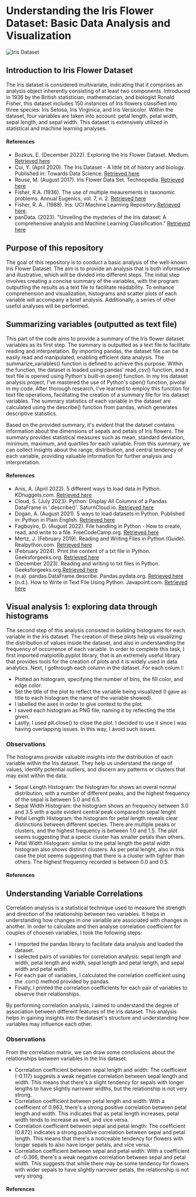 # Understanding the Iris Flower Dataset: Basic Data Analysis and Visualization

![Iris Dataset](https://media.licdn.com/dms/image/D5612AQF9X65-BxcKlQ/article-cover_image-shrink_720_1280/0/1659902345087?e=1719446400&v=beta&t=OPwmr3n5GD1rH2psvv2EkgVlc-uxULYb7_4H0_blZtk)

## Introduction to Iris Flower Dataset
The Iris dataset is considered multivariate, indicating that it comprises an analysis object inherently consisting of at least two components. Introduced in 1936 by the British statistician, mathematician, and biologist Ronald Fisher, this dataset includes 150 instances of Iris flowers classified into three species: Iris Setosa, Iris Virginica, and Iris Versicolor. Within the dataset, four variables are taken into account: petal length, petal width, sepal length, and sepal width. This dataset is extensively utilized in statistical and machine learning analyses.

#### References 
- Bozkus, E. (December 2022). Exploring the Iris Flower Dataset. Medium. [Retrieved here](https://eminebozkus.medium.com/exploring-the-iris-flower-dataset-4e000bcc266c)
- Cui, Y. (April 2020). The Iris Dataset - A little bit of history and biology. Published in: Towards Data Science. [Retrieved here](https://towardsdatascience.com/the-iris-dataset-a-little-bit-of-history-and-biology-fb4812f5a7b5)
- Rouse, M. (August 2017). Iris Flower Data Set. Technopedia. [Retrieved here](https://www.techopedia.com/definition/32880/iris-flower-data-set)
- Fisher, R.A. (1936). The use of multiple meaurements in taxonomic problems. Annual Eugenics, vol. 7, n. 2. [Retrieved here](https:/onlinelibrary.wiley.com/doi/pdfdirect/10.1111/j.1469-1809.1936.tb02137.x)
- Fisher, R. A.. (1988). Iris. UCI Machine Learning Repository.[Retrieved here](https://doi.org/10.24432/C56C76).
- panData. (2023). "Unveiling the mysteries of the Iris dataset: A comprehensive analysis and Machine Learning Classification." [Retrieved here](https://levelup.gitconnected.com/unveiling-the-mysteries-of-the-iris-dataset-a-comprehensive-analysis-and-machine-learning-f5c4f9dbcd6d)

## Purpose of this repository
The goal of this repository is to conduct a basic analysis of the well-known Iris Flower Dataset. The aim is to provide an analysis that is both informative and illustrative, which will be divided into different steps. The initial step involves creating a concise summary of the variables, with the program outputting the results as a text file to facilitate readability. To enhance comprehension and visualization, histograms and scatter plots of each variable will accompany a brief analysis. Additionally, a series of other useful analyses will be performed.

## Summarizing variables (outputted as text file)
This part of the code aims to provide a summary of the Iris flower dataset variables as its first step. The summary is outputted as a text file to facilitate reading and interpretation.
By importing pandas, the dataset file can be easily read and manipulated, enabling efficient data analysis. The summarize_variables() function is defined to achieve this purpose.
Within the function, the dataset is loaded using pandas' read_csv() function, and a text file is opened using Python's built-in open() function. In my Iris dataset analysis project, I've mastered the use of Python's open() function, pivotal in my code. After thorough research, I've learned to employ this function for text file operations, facilitating the creation of a summary file for Iris dataset variables. The summary statistics of each variable in the dataset are calculated using the describe() function from pandas, which generates descriptive statistics.

Based on the provided summary, it's evident that the dataset contains information about the dimensions of sepals and petals of Iris flowers. The summary provides statistical measures such as mean, standard deviation, minimum, maximum, and quartiles for each variable. From this summary, we can collect insights about the range, distribution, and central tendency of each variable, providing valuable information for further analysis and interpretation.

#### References
- Anis, A. (April 2022). 5 different ways to load data in Python. KDnuggets.com. [Retrieved here](https://www.kdnuggets.com/2020/08/5-different-ways-load-data-python.html)
- Cloud, S. (July 2023). Python: Display All Columns of a Pandas DataFrame in '.describe()'. SaturnCloud.io. [Retrieved here](https://saturncloud.io/blog/python-spyder-display-all-columns-of-a-pandas-dataframe-in-describe/#:~:text=describe()%20method%20in%20Pandas,and%20maximum%20of%20the%20columns.)
- Dogan, A. (August 2021). 5 ways to load datasets in Python. Published in: Python in Plain English. [Retrieved here](https://python.plainenglish.io/5-ways-to-load-datasets-in-python-2ca28101a345)
- Fagbuyiro, D. (August 2022). File handling in Python - How to create, read, and write to a file. FreeCodeCamp.org. [Retrieved here](https://www.freecodecamp.org/news/file-handling-in-python/)
- Mertz, J. (February 2019). Reading and Writing Files in Python (Guide). Realpython.com. [Retrieved here](https://realpython.com/read-write-files-python/)
- (February 2024). Print the content of a txt file in Python. Geeksforgeeks.org. [Retrieved here](https://www.geeksforgeeks.org/print-the-content-of-a-txt-file-in-python/)
- (December 2023). Reading and writing to txt files in Python. Geeksforgeeks.org.[Retrieved here](https://www.geeksforgeeks.org/reading-writing-text-files-python/)
- (n.a). pandas.DataFrame.describe. Pandas.pydata.org. [Retrieved here](https://pandas.pydata.org/docs/reference/api/pandas.DataFrame.describe.html)
- (n.d.). How to Write in Text File Using Python. Javapoint.com. [Retrieved here](https://www.javatpoint.com/how-to-write-in-text-file-using-python#:~:text=The%20write()%20function%20is,in%20the%20file%20at%20once.&text=The%20writelines()%20function%20can,the%20set%20of%20strings%2C%20etc.)


## Visual analysis 1: exploring data through histograms
The second step of this analysis consisted in building histograms for each variable in the Iris dataset. The creation of these plots help us visualizing the distribution of values inside the dataset, and also in understanding the frequency of occurrence of each variable. 
In order to complete this task, I first imported matplotlib.pyplot library, that is an extremely useful library that provides tools for the creation of plots and it is widely used in data analytics. 
Next, I gothrough each column in the dataset. For each colum I:
- Plotted an histogram, specifying the number of bins, the fill color, and edge color. 
- Set the title of the plot to reflect the variable being visualized (I gave as title to each histogram the name of the variable showed).
- I labelled the axes in order to give context to the plot. 
- I saved each histogram as PNG file, naming it by reflecting the title given. 
- Lastly, I used plt.close() to close the plot. I decided to use it since I was having overlapping issues. In this way, I avoid such issues.

### Observations
 The histograms provide valuable insights into the distribution of each variable within the Iris dataset. They help us understand the range of values, identify potential outliers, and discern any patterns or clusters that may exist within the data.

- Sepal Length Histogram: the histogram for shows an overal normal distribution, with a number of different peaks, and the highest frequency of the sepal is between 5.0 and 6.5.
- Sepal Width Histogram: the histogram shows an frequency between 3.0 and 3.5 with a quite evident central peak compared to sepal lenght 
- Petal Length Histogram: the histogram for petal length reveals clear distinctions between different species. There are multiple peaks or clusters, and the highest frequency is between 1.0 and 1.5. The plot seems suggesting that a specic cluster has smaller petals than others.
- Petal Width Histogram: similar to the petal length  the petal width histogram also shows distinct clusters. As per petal lenght, also in this case the plot seems suggesting that there is a cluster with tighter than others. The highest frequency recorded is between 0.0 and 0.5.

#### References

## Understanding Variable Correlations
Correlation analysis is a statistical technique used to measure the strength and direction of the relationship between two variables. It helps in understanding how changes in one variable are associated with changes in another. In order to calculate and then analyse correlation coefficient for couples of choosen variables, I took the following steps:

- I imported the pandas library to facilitate data analysis and loaded the dataset.
- I selected pairs of variables for correlation analysis: sepal length and width, petal length and width, sepal length and petal length, and sepal width and petal width.
- For each pair of variables, I calculated the correlation coefficient using the .corr() method provided by pandas.
- Finally, I printed the correlation coefficients for each pair of variables to observe their relationships.

By performing correlation analysis, I aimed to understand the degree of association between different features of the iris dataset. This analysis helps in gaining insights into the dataset's structure and understanding how variables may influence each other.

### Observations
From the correlation matrix, we can draw some conclusions about the relationships between variables in the Iris dataset:

- Correlation coefficient between sepal length and width: The coefficient (-0.117) suggests a weak negative correlation between sepal length and width. This means that there's a slight tendency for sepals with longer lengths to have slightly narrower widths, but the relationship is not very strong.
- Correlation coefficient between petal length and width: With a coefficient of 0.963, there's a strong positive correlation between petal length and width. This indicates that as petal length increases, petal width tends to increase as well, and vice versa.
- Correlation coefficient between sepal and petal length: The coefficient (0.872) indicates a strong positive correlation between sepal and petal length. This means that there's a noticeable tendency for flowers with longer sepals to also have longer petals, and vice versa.
- Correlation coefficient between sepal and petal width: With a coefficient of -0.366, there's a weak negative correlation between sepal and petal width. This suggests that while there may be some tendency for flowers with wider sepals to have slightly narrower petals, the relationship is not very strong.

#### References